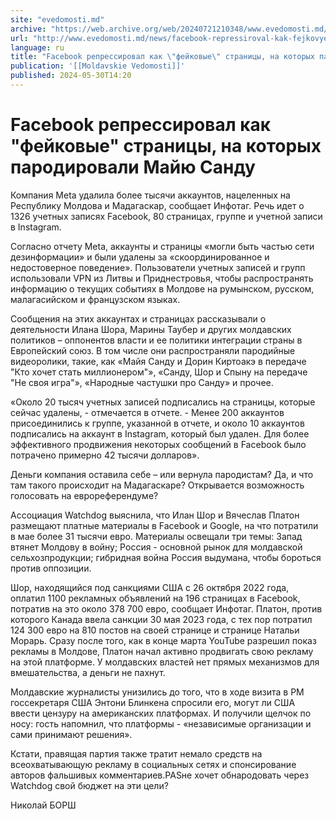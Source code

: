 ```yaml
---
site: "evedomosti.md"
archive: "https://web.archive.org/web/20240721210348/www.evedomosti.md/news/facebook-repressiroval-kak-fejkovye-stranicy-na-kotoryh-paro"
url: "http://www.evedomosti.md/news/facebook-repressiroval-kak-fejkovye-stranicy-na-kotoryh-paro"
language: ru
title: "Facebook репрессировал как \"фейковые\" страницы, на которых пародировали Майю Санду"
publication: '[[Moldavskie Vedomosti]]'
published: 2024-05-30T14:20
---
```


# Facebook репрессировал как "фейковые" страницы, на которых пародировали Майю Санду

Компания Meta удалила более тысячи аккаунтов, нацеленных на Республику Молдова и Мадагаскар, сообщает Инфотаг. Речь идет о 1326 учетных записях Facebook, 80 страницах, группе и учетной записи в Instagram.

Согласно отчету Meta, аккаунты и страницы «могли быть частью сети дезинформации» и были удалены за «скоординированное и недостоверное поведение». Пользователи учетных записей и групп использовали VPN из Литвы и Приднестровья, чтобы распространять информацию о текущих событиях в Молдове на румынском, русском, малагасийском и французском языках.

Сообщения на этих аккаунтах и страницах рассказывали о деятельности Илана Шора, Марины Таубер и других молдавских политиков – оппонентов власти и ее политики интеграции страны в Европейский союз. В том числе они распространяли пародийные видеоролики, такие, как «Майя Санду и Дорин Киртоакэ в передаче "Кто хочет стать миллионером"», «Санду, Шор и Спыну на передаче "Не своя игра"», «Народные частушки про Санду» и прочее.

«Около 20 тысяч учетных записей подписались на страницы, которые сейчас удалены, - отмечается в отчете. - Менее 200 аккаунтов присоединились к группе, указанной в отчете, и около 10 аккаунтов подписались на аккаунт в Instagram, который был удален. Для более эффективного продвижения некоторых сообщений в Facebook было потрачено примерно 42 тысячи долларов».

Деньги компания оставила себе – или вернула пародистам? Да, и что там такого происходит на Мадагаскаре? Открывается возможность голосовать на еврореферендуме?

Ассоциация Watchdog выяснила, что Илан Шор и Вячеслав Платон размещают платные материалы в Facebook и Google, на что потратили в мае более 31 тысячи евро. Материалы освещали три темы: Запад втянет Молдову в войну; Россия - основной рынок для молдавской сельхозпродукции; гибридная война Россия выдумана, чтобы бороться против оппозиции.

Шор, находящийся под санкциями США с 26 октября 2022 года, оплатил 1100 рекламных объявлений на 196 страницах в Facebook, потратив на это около 378 700 евро, сообщает Инфотаг. Платон, против которого Канада ввела санкции 30 мая 2023 года, с тех пор потратил 124 300 евро на 810 постов на своей странице и странице Натальи Морарь. Сразу после того, как в конце марта YouTube разрешил показ рекламы в Молдове, Платон начал активно продвигать свою рекламу на этой платформе. У молдавских властей нет прямых механизмов для вмешательства, а деньги не пахнут.

Молдавские журналисты унизились до того, что в ходе визита в РМ госсекретаря США Энтони Блинкена спросили его, могут ли США ввести цензуру на американских платформах. И получили щелчок по носу: гость напомнил, что платформы - «независимые организации и сами принимают решения».

Кстати, правящая партия также тратит немало средств на всеохватывающую рекламу в социальных сетях и спонсирование авторов фальшивых комментариев.PASне хочет обнародовать через Watchdog свой бюджет на эти цели?

Николай БОРШ